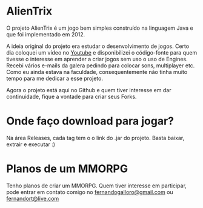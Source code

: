 # AlienTrix

O projeto AlienTrix é um jogo bem simples construído na linguagem Java e que foi implementado em 2012. 

A ideia original do projeto era estudar o desenvolvimento de jogos. Certo dia coloquei um vídeo no [Youtube](https://www.youtube.com/watch?v=SQK7QYAdFSk) e disponibilizei o código-fonte para quem tivesse o interesse em aprender a criar jogos sem uso o uso de Engines. Recebi vários e-mails da galera pedindo para colocar sons, multiplayer etc. Como eu ainda estava na faculdade, consequentemente não tinha muito tempo para me dedicar a esse projeto. 

Agora o projeto está aqui no Github e quem tiver interesse em dar continuidade, fique a vontade para criar seus Forks. 

# Onde faço download para jogar?

Na área Releases, cada tag tem o o link do .jar do projeto. Basta baixar, extrair e executar :)

# Planos de um MMORPG

Tenho planos de criar um MMORPG. Quem tiver interesse em participar, pode entrar em contato comigo no fernandogalloro@gmail.com ou fernandort@live.com






